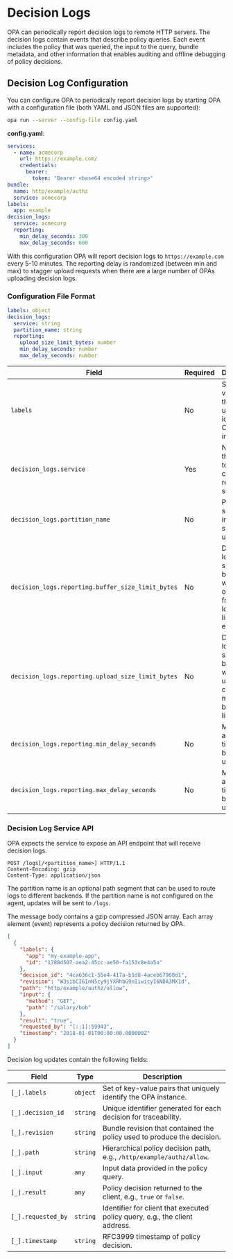 # Decision Logs

OPA can periodically report decision logs to remote HTTP servers. The
decision logs contain events that describe policy queries. Each event
includes the policy that was queried, the input to the query, bundle
metadata, and other information that enables auditing and offline debugging
of policy decisions.

## Decision Log Configuration

You can configure OPA to periodically report decision logs by starting OPA
with a configuration file (both YAML and JSON files are supported):

```bash
opa run --server --config-file config.yaml
```

**config.yaml**:

```yaml
services:
  - name: acmecorp
    url: https://example.com/
    credentials:
      bearer:
        token: "Bearer <base64 encoded string>"
bundle:
  name: http/example/authz
  service: acmecorp
labels:
  app: example
decision_logs:
  service: acmecorp
  reporting:
    min_delay_seconds: 300
    max_delay_seconds: 600
```

With this configuration OPA will report decision logs to
`https://example.com` every 5-10 minutes. The reporting delay is randomized
(between min and max) to stagger upload requests when there are a large
number of OPAs uploading decision logs.

### Configuration File Format

```yaml
labels: object
decision_logs:
  service: string
  partition_name: string
  reporting:
    upload_size_limit_bytes: number
    min_delay_seconds: number
    max_delay_seconds: number
```

| Field | Required | Description |
| --- | --- | --- |
| `labels` | No |  Set of key-value pairs that uniquely identify the OPA instance. |
| `decision_logs.service` | Yes | Name of the service to use to contact remote server. |
| `decision_logs.partition_name` | No | Path segment to include in status updates. |
| `decision_logs.reporting.buffer_size_limit_bytes` | No | Decision log buffer size limit in bytes. OPA will drop old events from the log if this limit is exceeded. |
| `decision_logs.reporting.upload_size_limit_bytes` | No | Decision log upload size limit in bytes. OPA will chunk uploads to cap message body to this limit. |
| `decision_logs.reporting.min_delay_seconds` | No | Minimum amount of time to wait between uploads. |
| `decision_logs.reporting.max_delay_seconds` | No | Maximum amount of time to wait between uploads. |

### Decision Log Service API

OPA expects the service to expose an API endpoint that will receive decision logs.

```http
POST /logs[/<partition_name>] HTTP/1.1
Content-Encoding: gzip
Content-Type: application/json
```

The partition name is an optional path segment that can be used to route logs
to different backends. If the partition name is not configured on the agent,
updates will be sent to `/logs`.

The message body contains a gzip compressed JSON array. Each array element (event)
represents a policy decision returned by OPA.

```json
[
  {
    "labels": {
      "app": "my-example-app",
      "id": "1780d507-aea2-45cc-ae50-fa153c8e4a5a"
    },
    "decision_id": "4ca636c1-55e4-417a-b1d8-4aceb67960d1",
    "revision": "W3sibCI6InN5cy9jYXRhbG9nIiwicyI6NDA3MX1d",
    "path": "http/example/authz/allow",
    "input": {
      "method": "GET",
      "path": "/salary/bob"
    },
    "result": "true",
    "requested_by": "[::1]:59943",
    "timestamp": "2018-01-01T00:00:00.000000Z"
  }
]
```

Decision log updates contain the following fields:

| Field | Type | Description |
| --- | --- | --- |
| `[_].labels` | `object` | Set of key-value pairs that uniquely identify the OPA instance. |
| `[_].decision_id` | `string` | Unique identifier generated for each decision for traceability. |
| `[_].revision` | `string` | Bundle revision that contained the policy used to produce the decision. |
| `[_].path` | `string` | Hierarchical policy decision path, e.g., `/http/example/authz/allow`. |
| `[_].input` | `any` | Input data provided in the policy query. |
| `[_].result` | `any` | Policy decision returned to the client, e.g., `true` or `false`. |
| `[_].requested_by` | `string` | Identifier for client that executed policy query, e.g., the client address. |
| `[_].timestamp` | `string` | RFC3999 timestamp of policy decision. |
